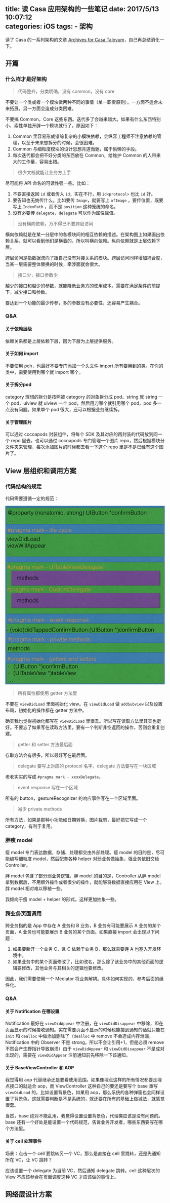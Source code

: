 title: 读 Casa 应用架构的一些笔记
date: 2017/5/13 10:07:12  
categories: iOS
tags:
	- 架构
---

读了 Casa 的一系列架构的文章 [Archives for Casa Taloyum](https://casatwy.com/archives.html)，自己再总结消化一下。

<!--more-->



## 开篇

### 什么样才是好架构

> 代码整齐，分类明确，没有 common，没有 core

不要让一个类或者一个模块做两种不同的事情（单一职责原则）。一方面不适合未来拓展，另一方面会造成分类困难。

不要搞 Common，Core 这些东西。迭代多了会越来越大。如果有什么东西特别小，索性单独开辟一个模块就行了。原因如下：

1. Common 里容易形成错综复杂的小模块依赖，会纵容工程师不注意依赖的管理，以至于未来想拆分的时候，会很困难。
2. Common 与细粒度模块的设计思想背道而驰，属于偷懒的手段。
3. 每次迭代都会把不好分类的东西放在 Common，给维护 Common 的人带来大的工作量，容易出错。


> 很少文档就能让业务方上手

尽可能将 API 命名的可读性强一些。比如：

1. 不要直接返回 `id` 或者传入 `id`，实在不行，用 `id<protocol>` 也比 `id` 好。
2. 要告知也无妨传什么。比如要传 `Image`，就要写上 `ofImage` ，要传位置，既要写上 `IndexPath` ，而不是 `position` 这种笼统的命名。
3. 没有必要传 `delegate`，`delegate` 可以作为属性赋值。


> 没有横向依赖，万不得已不要跨层访问

横向依赖就是在某一分层中的各模块间的相互依赖的描述。在架构图上如果画出依赖关系，就可以看到他们是横着的，所以叫横向依赖。纵向依赖就是上层依赖下层。

跨层访问是指数据流向了跟自己没有对接关系的模块。跨层访问同样增加耦合度，当某一层需要整体替换的时候，牵涉面就会很大。

> 接口少，接口参数少

越少的接口和越少的参数，就能降低业务方的使用成本。需要在满足条件的前提下，减少接口和参数。

要达到一个功能的最少传参，多的参数没有必要性，还容易产生耦合。



### Q&A

#### 关于依赖层级

依赖关系都是上层依赖下层，因为下层为上层提供服务。

#### 关于如何 import

不要使用 pch，也最好不要专门添加一个头文件 import 所有要用到的类。在你的类中，需要使用到哪个就 import 哪个。

#### 关于拆分pod

category 理想的拆分是按照被 category 的对象拆分成 pod。string 就 string 一个 pod，uiview 就 uiview 一个 pod，然后用刀哪个就引用哪个 pod，pod 多一点没有问题。如果单个 pod 很大，还可以根据业务继续拆。

#### 关于管理图片

可以通过 cocoapods 封装组件，将每个 SDK 及其对应的再封装的代码放到同一个 repo 里去。也可以通过 cocoapods 专门管理一个图片 repo，然后根据模块分文件夹来管理，每次添加图片的时候都去看一下这个 repo 里是不是已经有这个图片了。



## View 层组织和调用方案

### 代码结构的规定

代码需要遵循一定的规范：

![](https://github.com/zhang759740844/MyImgs/blob/master/MyBlog/casa_1.png?raw=true)

> 所有属性都使用 getter 方法里

不要在 `viewDidLoad` 里面初始化 view。在 `viewDidLoad` 做 `addSubview` 以及设置布局，初始化的操作都在 getter 方法中。

确实我也觉得初始化都写在 `viewDidLoad` 里很丑。所以写在读取方法里其实也挺好。不要忘了如果写在读取方法里，要有一个判断非空返回的操作，否则会重复创建。

> getter 和 setter 方法最后面

存取方法会有很多，所以最好写在最后面。

> delegate 要写上对应的 protocol 名字，delegate 方法要写在一块区域

老老实实的写成 `#pragma mark - xxxxDelegate`。

> event response 写在一个区域

所有的 button，gestureRecognizer 的响应事件写在一个区域里面。

> 减少 private methods

所有方法，如果是那种小功能如日期转换，图片裁剪，最好把它写成一个 category，有利于复用。



### 胖瘦 model

瘦 model 专门表达数据，存储、处理都交由外部处理。瘦 model 的目的是，尽可能编写细粒度 model，然后配套各种 helper 对弱业务做抽象，强业务依旧交给 Controller。

胖 model 包含了部分弱业务逻辑。胖 model 的目的是，Controller 从胖 model 拿到数据后，不用额外操作或者很少的操作，就能够将数据直接应用在 View 上。胖 model 相对难以移植一些。

我倾向于瘦 model + helper 的形式，这样更加抽象一些。



### 跨业务页面调用

跨业务指的是 App 中存在 A 业务和 B 业务，B 业务有可能要展示 A 业务的某个页面，A 业务也可能要展示 B 业务的某个页面。如果直接 import 会出现以下问题：

1. 如果要新开一个业务 C，且 C 依赖于业务 B，那么就需要连 A 也塞入开发环境中。
2. 如果业务中的某个页面修改了，比如改名，那么除了该业务中的其他页面的逻辑要修改，其他业务与其相关的逻辑也要修改。

因此，我们需要使用一个 Mediator 将业务解耦。具体如何实现的，参考后面的组件化。



### Q&A

#### 关于 Notification 在哪设置

Notification 最好在 `viewDidAppear` 中注册，在 `viewDidDisappear` 中移除，即在页面显示的时候接收通知。实在需要页面不显示的时候也能接到通知的话就只能在 `init` 和 `dealloc` 中做添加删除了（`dealloc` 中 remove 不会造成内存泄漏，Notification 中的 Observer 不是 strong，所以不会让引用+1，但是必须 remove 不然会产生野指针导致崩溃）由于 `viewDidAppear` 和 `viewDidDisappear` 不是成对出现的，需要在 `viewDidAppear` 注册通知前先移除一下该通知。

#### 关于 BaseViewController 和 AOP

我觉得用 aop 代替继承还是要看使用范围。如果像埋点这样的所有情况都要走埋点接口的就适合 aop，而 ViewController 这种自己的要还是要写个 base 重写 `viewDidLoad` 的。比如设置背景色，如果用 aop，那么系统的各种弹窗也会同样设置了背景色。这就需要判断是不是系统的，就还要在所有的基础上做减法，就感觉很蠢。

当然，base 绝对不能乱用，我觉得设置设置背景色，代理类应该是没有问题的。base 还有一个好处是能设置一个代码规范，告诉业务开发者，哪些东西要写在哪个方法里。

####  关于 cell 处理事件

场景：点击一个 cell 要跳转另一个 VC，那么是直接在 cell 里跳转，还是先通知所在 VC，让 VC 跳转？

应该设置一个 delegate 为当前 VC，然后通知 delegate 跳转。cell 这种层次的 View 不应该参合在页面调度这种 VC 才应该做的事情上。



## 网络层设计方案











